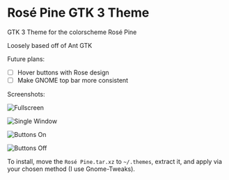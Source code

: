 # Rosé Pine GTK 3 Theme
 GTK 3 Theme for the colorscheme Rosé Pine

Loosely based off of Ant GTK

Future plans:

- [ ] Hover buttons with Rose design
- [ ] Make GNOME top bar more consistent

Screenshots:

![Fullscreen](/home/kainoa/.config/Typora/typora-user-images/image-20200905180535278.png)

![Single Window](https://camo.githubusercontent.com/34fc850da9909e0e684090da38b7d1c5ee07968a/68747470733a2f2f692e696d6775722e636f6d2f746c5a743158382e706e67)

![Buttons On](https://i.imgur.com/liNeNpf.png)

![Buttons Off](https://i.imgur.com/xYurQaL.png)

To install, move the `Rosé Pine.tar.xz` to `~/.themes`, extract it, and apply via your chosen method (I use Gnome-Tweaks). 